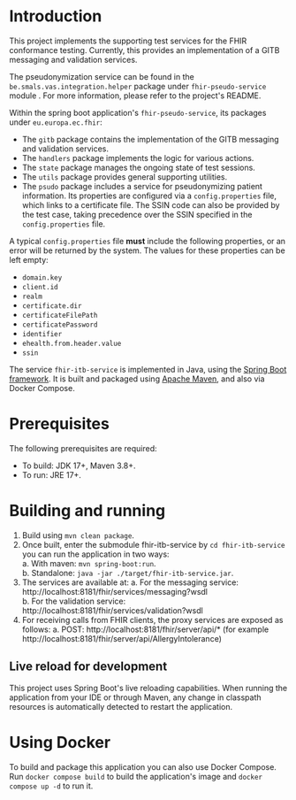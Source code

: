 # Introduction

This project implements the supporting test services for the FHIR conformance testing. Currently, this provides an 
implementation of a GITB messaging and validation services.

The pseudonymization service can be found in the `be.smals.vas.integration.helper` package under `fhir-pseudo-service` module . For more information, please refer to the project's README.

Within the spring boot application's `fhir-pseudo-service`, its packages under `eu.europa.ec.fhir`:

- The `gitb` package contains the implementation of the GITB messaging and validation services.
- The `handlers` package implements the logic for various actions.
- The `state` package manages the ongoing state of test sessions.
- The `utils` package provides general supporting utilities.
- The `psudo` package includes a service for pseudonymizing patient information. Its properties are configured via a `config.properties` file, which links to a certificate file. The SSIN code can also be provided by the test case, taking precedence over the SSIN specified in the `config.properties` file.

A typical `config.properties` file **must** include the following properties, or an error will be returned by the system. The values for these properties can be left empty:

- `domain.key`
- `client.id`
- `realm`
- `certificate.dir`
- `certificateFilePath`
- `certificatePassword`
- `identifier`
- `ehealth.from.header.value`
- `ssin`


The service `fhir-itb-service` is implemented in Java, using the [Spring Boot framework](https://spring.io/projects/spring-boot).
It is  built and packaged using [Apache Maven](https://maven.apache.org/), and also via Docker Compose.

# Prerequisites

The following prerequisites are required:
* To build: JDK 17+, Maven 3.8+.
* To run: JRE 17+.

# Building and running

1. Build using `mvn clean package`.
2. Once built, enter the submodule fhir-itb-service by `cd fhir-itb-service` you can run the application in two ways:\
  a. With maven: `mvn spring-boot:run`.  
  b. Standalone: `java -jar ./target/fhir-itb-service.jar`.
3. The services are available at:
  a. For the messaging service: http://localhost:8181/fhir/services/messaging?wsdl  
  b. For the validation service: http://localhost:8181/fhir/services/validation?wsdl
4. For receiving calls from FHIR clients, the proxy services are exposed as follows:
  a. POST: http://localhost:8181/fhir/server/api/* (for example http://localhost:8181/fhir/server/api/AllergyIntolerance)

## Live reload for development

This project uses Spring Boot's live reloading capabilities. When running the application from your IDE or through
Maven, any change in classpath resources is automatically detected to restart the application.

# Using Docker

To build and package this application you can also use Docker Compose. Run `docker compose build` to build the application's
image and `docker compose up -d` to run it.